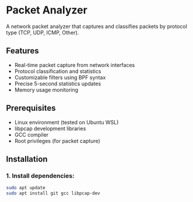 # Packet Analyzer

A network packet analyzer that captures and classifies packets by protocol type (TCP, UDP, ICMP, Other).

## Features
- Real-time packet capture from network interfaces
- Protocol classification and statistics
- Customizable filters using BPF syntax
- Precise 5-second statistics updates
- Memory usage monitoring

## Prerequisites
- Linux environment (tested on Ubuntu WSL)
- libpcap development libraries
- GCC compiler
- Root privileges (for packet capture)

## Installation

### 1. Install dependencies:
```bash
sudo apt update
sudo apt install git gcc libpcap-dev